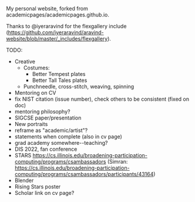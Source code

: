 My personal website, forked from academicpages/academicpages.github.io.

Thanks to @iyeraravind for the flexgallery include (https://github.com/iyeraravind/aravind-website/blob/master/_includes/flexgallery).

TODO:
* Creative
  * Costumes: 
    * Better Tempest plates
    * Better Tall Tales plates
  * Punchneedle, cross-stitch, weaving, spinning
* Mentoring on CV
* fix NIST citation (issue number), check others to be consistent (fixed on doc)
* mentoring philosophy?
* SIGCSE paper/presentation
* New portraits
* reframe as "academic/artist"?
* statements when complete (also in cv page)
* grad academy somewhere--teaching?
* DIS 2022, fan conference
* STARS https://cs.illinois.edu/broadening-participation-computing/programs/csambassadors (Simran: https://cs.illinois.edu/broadening-participation-computing/programs/csambassadors/participants/43164)
* Blender
* Rising Stars poster
* Scholar link on cv page?